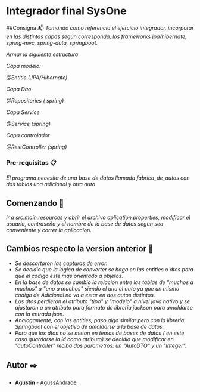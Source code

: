 # Integrador final SysOne

##Consigna 📬
_Tomando como referencia el ejercicio integrador, incorporar en las distintas capas según corresponda, los frameworks jpa/hibernate, spring-mvc, spring-data, springboot._

_Armar la siguiente estructura_

_Capa modelo:_

_@Entitie (JPA/Hibernate)_

_Capa Dao_

_@Repositories ( spring)_

_Capa Service_

_@Service (spring)_

_Capa controlador_

_@RestController (spring)_



### Pre-requisitos 📋

_El programa necesita de una base de datos llamada fabrica_de_autos con dos tablas una adicional y otra auto_

## Comenzando 🚀

_ir a src.main.resources y abrir el archivo aplication.properties, modificar el usuario, contraseña y el nombre de la base de datos segun sea conveniente y correr la aplicacion._

## Cambios respecto la version anterior 📌

- _Se descartaron las capturas de error._
- _Se decidio que la logica de converter se haga en las entities o dtos para que el codigo este mas orientado a objetos._
- _En la base de datos se cambio la relacion entre las tablas de "muchos a muchos" a "uno a muchos" siendo el uno el auto ya que un mismo codigo de Adicional no va a estar en dos autos distintos._
- _Los dtos perdieron el atributo "tipo" y "modelo" a nivel java nativo y se ajustaron a un atributo para formato de libreria jackson para amoldarse con la entrada json._
- _Analogamente, con las entities, paso algo similar pero con la libreria Springboot con el objetivo de amoldarse a la base de datos._
- _Para que los dtos no se metan en temas de bases de datos ( en este caso guardarse la id como atributo) se decidio que modificar en "autoController" reciba dos parametros: un "AutoDTO" y un "Integer"._
## Autor ✒️

* **Agustin** - [AgussAndrade](https://github.com/AgussAndrade)
